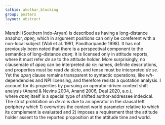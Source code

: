```yaml
---
talkid: akolkar_blocking
group: posters
layout: abstract
---
```


Marathi (Southern Indo-Aryan) is described as having a long-distance anaphor, *apəɳ*, which in argument positions can only be coreferent with a non-local subject (Wali et al. 1991, Pandharipande 1998). It has not previously been noted that there is a perspectival component to the semantics of long-distance *apəɳ*: it is licensed only in attitude reports, where it must refer *de se* to the attitude holder. More surprisingly, no clausemate of *apəɳ* can be interpreted *de re*: names, definite descriptions, and properties must be read *de dicto*, and tense must be interpreted *de se*. Yet the *apəɳ* clause remains transparent to syntactic operations, like *wh*-dependencies and NPI licensing, and therefore resists a quotation analysis. I account for its properties by pursuing an operator-driven context shift analysis (Anand & Nevins 2004, Anand 2006, Deal 2020, a.o.), where *apəɳ* itself is a special type of shifted author-addressee indexical. The strict prohibition on *de re* is due to an operator in the clausal left periphery which 1) overwrites the context world parameter relative to which its complement is evaluated and 2) imposes a requirement that the attitude holder assent to the reported proposition at the attitude time and world.